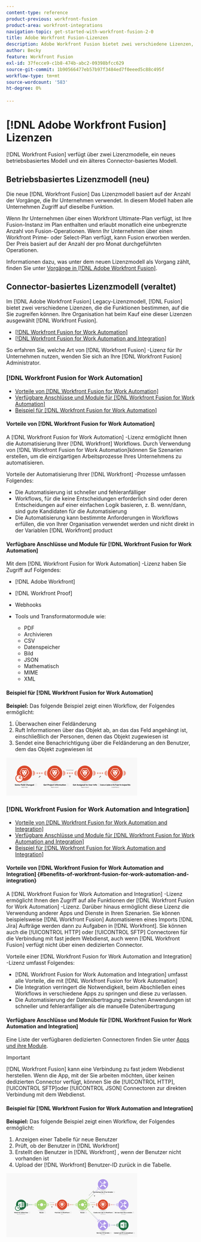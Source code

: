 ```yaml
---
content-type: reference
product-previous: workfront-fusion
product-area: workfront-integrations
navigation-topic: get-started-with-workfront-fusion-2-0
title: Adobe Workfront Fusion-Lizenzen
description: Adobe Workfront Fusion bietet zwei verschiedene Lizenzen, die bestimmen, auf welche Funktionen Sie zugreifen können. Ihr Unternehmen hat beim Kauf von Workfront Fusion eine dieser Lizenzen ausgewählt.
author: Becky
feature: Workfront Fusion
exl-id: 37fecce9-c1b8-474b-abc2-09398bfcc629
source-git-commit: 1b90566477eb57b97f3484ed7f0eeed5c88c495f
workflow-type: tm+mt
source-wordcount: '583'
ht-degree: 0%

---
```


# [!DNL Adobe Workfront Fusion] Lizenzen

[!DNL Workfront Fusion] verfügt über zwei Lizenzmodelle, ein neues betriebsbasiertes Modell und ein älteres Connector-basiertes Modell.

## Betriebsbasiertes Lizenzmodell (neu)

Die neue [!DNL Workfront Fusion] Das Lizenzmodell basiert auf der Anzahl der Vorgänge, die Ihr Unternehmen verwendet. In diesem Modell haben alle Unternehmen Zugriff auf dieselbe Funktion.

Wenn Ihr Unternehmen über einen Workfront Ultimate-Plan verfügt, ist Ihre Fusion-Instanz im Plan enthalten und erlaubt monatlich eine unbegrenzte Anzahl von Fusion-Operationen. Wenn Ihr Unternehmen über einen Workfront Prime- oder Select-Plan verfügt, kann Fusion erworben werden. Der Preis basiert auf der Anzahl der pro Monat durchgeführten Operationen.

Informationen dazu, was unter dem neuen Lizenzmodell als Vorgang zählt, finden Sie unter [Vorgänge in [!DNL Adobe Workfront Fusion]](/help/quicksilver/workfront-fusion/get-started/operations-in-workfront-fusion.md).

## Connector-basiertes Lizenzmodell (veraltet)

Im [!DNL Adobe Workfront Fusion] Legacy-Lizenzmodell, [!DNL Fusion] bietet zwei verschiedene Lizenzen, die die Funktionen bestimmen, auf die Sie zugreifen können. Ihre Organisation hat beim Kauf eine dieser Lizenzen ausgewählt [!DNL Workfront Fusion].

* [[!DNL Workfront Fusion for Work Automation]](#workfront-fusion-for-work-automation)
* [[!DNL Workfront Fusion for Work Automation and Integration]](#workfront-fusion-for-work-automation-and-integration)

So erfahren Sie, welche Art von [!DNL Workfront Fusion] -Lizenz für Ihr Unternehmen nutzen, wenden Sie sich an Ihre [!DNL Workfront Fusion] Administrator.

### [!DNL Workfront Fusion for Work Automation]

* [Vorteile von [!DNL Workfront Fusion for Work Automation]](#benefits-of-workfront-fusion-for-work-automation)
* [Verfügbare Anschlüsse und Module für [!DNL Workfront Fusion for Work Automation]](#connectors-and-modules-available-for-workfront-fusion-for-work-automation)
* [Beispiel für [!DNL Workfront Fusion for Work Automation]](#example-of-workfront-fusion-for-work-automation)

#### Vorteile von [!DNL Workfront Fusion for Work Automation]

A [!DNL Workfront Fusion for Work Automation] -Lizenz ermöglicht Ihnen die Automatisierung Ihrer [!DNL Workfront] Workflows. Durch Verwendung von [!DNL Workfront Fusion for Work Automation]können Sie Szenarien erstellen, um die einzigartigen Arbeitsprozesse Ihres Unternehmens zu automatisieren.

Vorteile der Automatisierung Ihrer [!DNL Workfront] -Prozesse umfassen Folgendes:

* Die Automatisierung ist schneller und fehleranfälliger
* Workflows, für die keine Entscheidungen erforderlich sind oder deren Entscheidungen auf einer einfachen Logik basieren, z. B. wenn/dann, sind gute Kandidaten für die Automatisierung
* Die Automatisierung kann bestimmte Anforderungen in Workflows erfüllen, die von Ihrer Organisation verwendet werden und nicht direkt in der Variablen [!DNL Workfront] product

#### Verfügbare Anschlüsse und Module für [!DNL Workfront Fusion for Work Automation]

Mit dem [!DNL Workfront Fusion for Work Automation] -Lizenz haben Sie Zugriff auf Folgendes:

* [!DNL Adobe Workfront]
* [!DNL Workfront Proof]
* Webhooks
* Tools und Transformatormodule wie:

   * PDF
   * Archivieren
   * CSV
   * Datenspeicher
   * Bild
   * JSON
   * Mathematisch
   * MIME
   * XML

#### Beispiel für [!DNL Workfront Fusion for Work Automation]

**Beispiel:** Das folgende Beispiel zeigt einen Workflow, der Folgendes ermöglicht:

1. Überwachen einer Feldänderung
1. Ruft Informationen über das Objekt ab, an das das Feld angehängt ist, einschließlich der Personen, denen das Objekt zugewiesen ist
1. Sendet eine Benachrichtigung über die Feldänderung an den Benutzer, dem das Objekt zugewiesen ist

![](assets/fusion-template-example-350x102.png)

### [!DNL Workfront Fusion for Work Automation and Integration]

* [Vorteile von [!DNL Workfront Fusion for Work Automation and Integration]](#benefits-of-workfront-fusion-for-work-automation-and-integration)
* [Verfügbare Anschlüsse und Module für [!DNL Workfront Fusion for Work Automation and Integration]](#connectors-and-modules-available-for-workfront-fusion-for-work-automation-and-integration)
* [Beispiel für [!DNL Workfront Fusion for Work Automation and Integration]](#example-of-workfront-fusion-for-work-automation-and-integration)

#### Vorteile von [!DNL Workfront Fusion for Work Automation and Integration] {#benefits-of-workfront-fusion-for-work-automation-and-integration}

A [!DNL Workfront Fusion for Work Automation and Integration] -Lizenz ermöglicht Ihnen den Zugriff auf alle Funktionen der [!DNL Workfront Fusion for Work Automation] -Lizenz. Darüber hinaus ermöglicht diese Lizenz die Verwendung anderer Apps und Dienste in Ihren Szenarien. Sie können beispielsweise [!DNL Workfront Fusion] Automatisieren eines Imports [!DNL Jira] Aufträge werden dann zu Aufgaben in [!DNL Workfront]. Sie können auch die [!UICONTROL HTTP] oder [!UICONTROL SFTP] Connectoren für die Verbindung mit fast jedem Webdienst, auch wenn [!DNL Workfront Fusion] verfügt nicht über einen dedizierten Connector.

Vorteile einer [!DNL Workfront Fusion for Work Automation and Integration] -Lizenz umfasst Folgendes:

* [!DNL Workfront Fusion for Work Automation and Integration] umfasst alle Vorteile, die mit [!DNL Workfront Fusion for Work Automation]
* Die Integration verringert die Notwendigkeit, beim Abschließen eines Workflows in verschiedene Apps zu springen und diese zu verlassen.
* Die Automatisierung der Datenübertragung zwischen Anwendungen ist schneller und fehleranfälliger als die manuelle Datenübertragung

#### Verfügbare Anschlüsse und Module für [!DNL Workfront Fusion for Work Automation and Integration]

Eine Liste der verfügbaren dedizierten Connectoren finden Sie unter [Apps und ihre Module](../../workfront-fusion/apps-and-their-modules/apps-and-their-modules.md).

>[!IMPORTANT]
>
>[!DNL Workfront Fusion] kann eine Verbindung zu fast jedem Webdienst herstellen. Wenn die App, mit der Sie arbeiten möchten, über keinen dedizierten Connector verfügt, können Sie die [!UICONTROL HTTP], [!UICONTROL SFTP]oder [!UICONTROL JSON] Connectoren zur direkten Verbindung mit dem Webdienst.

#### Beispiel für [!DNL Workfront Fusion for Work Automation and Integration]

**Beispiel:** Das folgende Beispiel zeigt einen Workflow, der Folgendes ermöglicht:

1. Anzeigen einer Tabelle für neue Benutzer
1. Prüft, ob der Benutzer in [!DNL Workfront]
1. Erstellt den Benutzer in [!DNL Workfront] , wenn der Benutzer nicht vorhanden ist
1. Upload der [!DNL Workfront] Benutzer-ID zurück in die Tabelle.

![](assets/fusion-integration-example--350x171.png)
